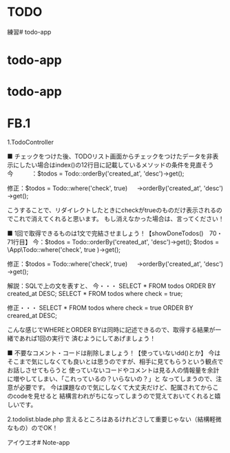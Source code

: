 # TODO

練習# todo-app
# todo-app
# todo-app


# FB.1

1.TodoController

■ チェックをつけた後、TODOリスト画面からチェックをつけたデータを非表示にしたい場合はindex()の12行目に記載しているメソッドの条件を見直そう
今　　　：$todos = Todo::orderBy('created_at', 'desc')->get();

修正：$todos = Todo::where('check', true)
　                  ->orderBy('created_at', 'desc')
                   ->get();

こうすることで、リダイレクトしたときにcheckがtrueのものだけ表示されるのでこれで消えてくれると思います。
もし消えなかった場合は、言ってください！

■ 1回で取得できるものは1文で完結させましょう！【showDoneTodos()　70・71行目】
今：$todos = Todo::orderBy('created_at', 'desc')->get();
   $todos = \App\Todo::where('check', true )->get();
   
修正：$todos = Todo::where('check', true)
　                  ->orderBy('created_at', 'desc')
                   ->get();

解説：SQLで上の文を表すと、
今・・・ SELECT * FROM todos ORDER BY created_at DESC;
     SELECT * FROM todos where check = true;
     
修正・・・ SELECT * FROM todos where check = true ORDER BY creared_at DESC;

こんな感じでWHEREとORDER BYは同時に記述できるので、取得する結果が一緒であれば1回の実行で
済むようにしてあげましょう！

■ 不要なコメント・コードは削除しましょう！【使っていないdd()とか】
今はそこまで気にしなくても良いとは思うのですが、相手に見てもらうという観点でお話しさせてもらうと
使っていないコードやコメントは見る人の情報量を余計に増やしてしまい、「これっているの？いらないの？」と
なってしまうので、注意が必要です。
今は課題なので気にしなくて大丈夫だけど、配属されてからこのcodeを見せると
結構言われがちになってしまうので覚えておいてくれると嬉しいです。

2.todolist.blade.php
言えるところはあるけれどさして重要じゃない（結構軽微なもの）のでOK！

アイウエオ# Note-app
